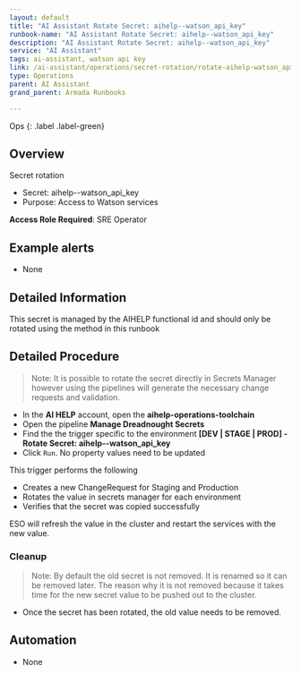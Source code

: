 ```yaml
---
layout: default
title: "AI Assistant Rotate Secret: aihelp--watson_api_key"
runbook-name: "AI Assistant Rotate Secret: aihelp--watson_api_key"
description: "AI Assistant Rotate Secret: aihelp--watson_api_key"
service: "AI Assistant"
tags: ai-assistant, watson api key
link: /ai-assistant/operations/secret-rotation/rotate-aihelp-watson_api_key.html
type: Operations
parent: AI Assistant
grand_parent: Armada Runbooks

---
```


Ops
{: .label .label-green}

## Overview

Secret rotation

- Secret: aihelp--watson_api_key
- Purpose: Access to Watson services

**Access Role Required**: SRE Operator

## Example alerts

- None

## Detailed Information

This secret is managed by the AIHELP functional id and should only be rotated using the method in this runbook

## Detailed Procedure

> Note:  It is possible to rotate the secret directly in Secrets Manager however using the pipelines will generate the necessary change requests and validation.

- In the **AI HELP** account, open the **aihelp-operations-toolchain**
- Open the pipeline **Manage Dreadnought Secrets**
- Find the the trigger specific to the environment **[DEV | STAGE | PROD] - Rotate Secret: aihelp--watson_api_key**
- Click `Run`.  No property values need to be updated

This trigger performs the following

- Creates a new ChangeRequest for Staging and Production
- Rotates the value in secrets manager for each environment
- Verifies that the secret was copied successfully

ESO will refresh the value in the cluster and restart the services with the new value.

### Cleanup

> Note:  By default the old secret is not removed.  It is renamed so it can be removed later.  The reason why it is not removed because it takes time for the new secret value to be pushed out to the cluster.

- Once the secret has been rotated, the old value needs to be removed.

## Automation

- None
